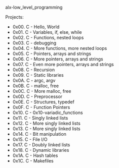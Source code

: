 alx-low_level_programming

Projects:
* 0x00. C - Hello, World
* 0x01. C - Variables, if, else, while
* 0x02. C - Functions, nested loops
* 0x03. C - debugging
* 0x04. C - More functions, more nested loops
* 0x05. C - Pointers, arrays and strings
* 0x06. C - More pointers, arrays and strings
* 0x07. C - Even more pointers, arrays and strings
* 0x08. C - Recursion
* 0x09. C - Static libraries
* 0x0A. C - argc, argv
* 0x0B. C - malloc, free
* 0x0C. C - More malloc, free
* 0x0D. C - Preprocessor
* 0x0E. C - Structures, typedef
* 0x0F. C - Function Pointers
* 0x10. C - 0x10-variadic_functions
* 0x11. C - Singly linked lists
* 0x12. C - More singly linked lists
* 0x13. C - More singly linked lists
* 0x14. C - Bit manipulation
* 0x15. C - File I/O
* 0x17. C - Doubly linked lists
* 0x18. C - Dynamic libraries
* 0x1A. C - Hash tables
* 0x1C. C - Makefiles
